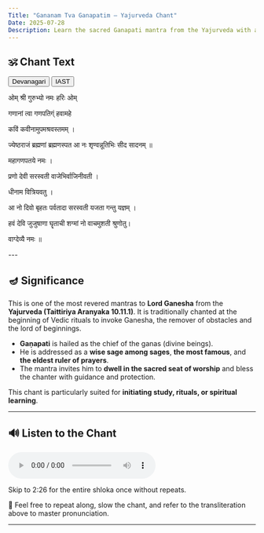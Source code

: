 ```yaml
---
Title: "Gananam Tva Ganapatim – Yajurveda Chant"
Date: 2025-07-28
Description: Learn the sacred Ganapati mantra from the Yajurveda with audio and guidance.
---
```


## 🕉️ Chant Text

<div id="script-toggle" style="margin-bottom: 1em;">
  <button id="btn-deva" onclick="showDeva()">Devanagari</button>
  <button id="btn-iast" onclick="showIAST()">IAST</button>
</div>

<div id="devanagari" style="display: block;">
<p>ओम् श्री गुरुभ्यो नमः हरिः ओम्</p>
<p>  </p>
<p>गणानां त्वा गणपतिग्ं हवामहे</p>
<p>कविं कवीनामुपमश्रवस्तमम् ।</p>
<p>ज्येष्ठराजं ब्रह्मणां ब्रह्मणस्पत आ नः शृण्वन्नूतिभिः सीद सादनम् ॥</p>
<p>महागणपतये नमः ।</p>
<p>  </p>
<p>प्रणो देवी सरस्वती वाजेभिर्वाजिनीवती ।</p>
<p>धीनाम वित्रियवतु ।</p>
<p>आ नो दिवो बृहतः पर्वतादा सरस्वती यजता गन्तु यज्ञम् ।</p>
<p>हवं देवि जुजुषाणा घॄताची शग्मां नो वाचमुशती श्रुणोतु।</p>
<p>वाग्देव्यै नमः ॥</p>
</div>


<div id="iast" style="display: none;">
<p>om śrī gurubhyo namaḥ hariḥ om</p>
<p>  </p>
<p>gaṇānāṃ tvā gaṇapatigṃ havāmahe |</p>
<p>kaviM kavīnāmupamaśravastamam |</p>
<p>jyeṣṭharājaṃ brahmaṇāṃ brahmaṇaspata ā naḥ śṛṇvannūtibhiḥ sīda sādanam ||</p>
<p>mahāgaṇapataye namaḥ |</p>
<p>  </p>
<p>praṇo devī sarasvatī vājebhirvājinīvatī |</p>
<p>dhīnāma vitriyavatu |</p>
<p>ā no divo bṛhataḥ parvatādā sarasvatī yajatā gantu yajñam |</p>
<p>havaṃ devi jujuṣāṇā ghṝtācī śagmāṃ no vācamuśatī śruṇotu|</p>
<p>vāgdevyai namaḥ ||</p>
</div>
---

## 🪔 Significance

This is one of the most revered mantras to **Lord Ganesha** from the **Yajurveda (Taittiriya Aranyaka 10.11.1)**. It is traditionally chanted at the beginning of Vedic rituals to invoke Ganesha, the remover of obstacles and the lord of beginnings.

- **Gaṇapati** is hailed as the chief of the ganas (divine beings).
- He is addressed as a **wise sage among sages**, **the most famous**, and **the eldest ruler of prayers**.
- The mantra invites him to **dwell in the sacred seat of worship** and bless the chanter with guidance and protection.

This chant is particularly suited for **initiating study, rituals, or spiritual learning**.

---

## 🔊 Listen to the Chant

<audio controls>
  <source src="/learn-hindu-chanting/assets/audio/gananam-tva.mp3" type="audio/mpeg">
</audio>

Skip to 2:26 for the entire shloka once without repeats.

🙏 Feel free to repeat along, slow the chant, and refer to the transliteration above to master pronunciation.

---

<script>
function showDeva() {
  document.getElementById('devanagari').style.display = 'block';
  document.getElementById('iast').style.display = 'none';
  document.getElementById('btn-deva').style.fontWeight = 'bold';
  document.getElementById('btn-iast').style.fontWeight = 'normal';
}
function showIAST() {
  document.getElementById('devanagari').style.display = 'none';
  document.getElementById('iast').style.display = 'block';
  document.getElementById('btn-deva').style.fontWeight = 'normal';
  document.getElementById('btn-iast').style.fontWeight = 'bold';
}
</script>
